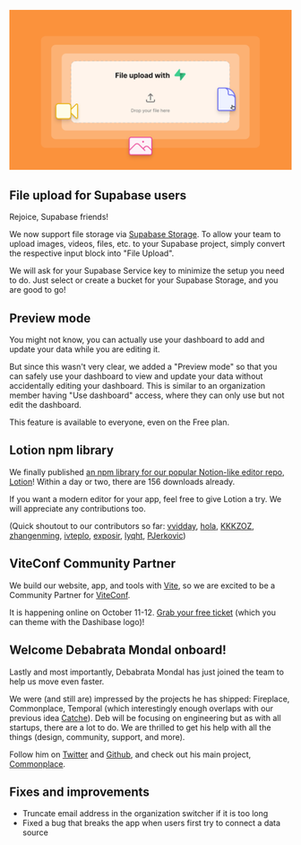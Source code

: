 ![File upload with Supabase Storage](../assets/file-upload.png)

## File upload for Supabase users

Rejoice, Supabase friends! 

We now support file storage via [Supabase Storage](https://supabase.com/storage). To allow your team to upload images, videos, files, etc. to your Supabase project, simply convert the respective input block into "File Upload". 

We will ask for your Supabase Service key to minimize the setup you need to do. Just select or create a bucket for your Supabase Storage, and you are good to go!

## Preview mode

You might not know, you can actually use your dashboard to add and update your data while you are editing it. 

But since this wasn't very clear, we added a "Preview mode" so that you can safely use your dashboard to view and update your data without accidentally editing your dashboard. This is similar to an organization member having "Use dashboard" access, where they can only use but not edit the dashboard. 

This feature is available to everyone, even on the Free plan. 

## Lotion npm library

We finally published [an npm library for our popular Notion-like editor repo, Lotion](https://www.npmjs.com/package/@dashibase/lotion)! Within a day or two, there are 156 downloads already.

If you want a modern editor for your app, feel free to give Lotion a try. We will appreciate any contributions too.

(Quick shoutout to our contributors so far: [vvidday](https://github.com/vvidday), [hola](https://github.com/holazz), [KKKZOZ](https://github.com/KKKZOZ), [zhangenming](https://github.com/zhangenming), [ivteplo](https://github.com/ivteplo), [exposir](https://github.com/exposir), [lyqht](https://github.com/lyqht), [PJerkovic](https://github.com/PJerkovic))

## ViteConf Community Partner

We build our website, app, and tools with [Vite](https://vitejs.dev/), so we are excited to be a Community Partner for [ViteConf](https://viteconf.org/).

It is happening online on October 11-12. [Grab your free ticket](https://viteconf.org/tickets/alfredlua?awesome) (which you can theme with the Dashibase logo)!

## Welcome Debabrata Mondal onboard!

Lastly and most importantly, Debabrata Mondal has just joined the team to help us move even faster.

We were (and still are) impressed by the projects he has shipped: Fireplace, Commonplace, Temporal (which interestingly enough overlaps with our previous idea [Catche](https://catche.co/)). Deb will be focusing on engineering but as with all startups, there are a lot to do. We are thrilled to get his help with all the things (design, community, support, and more).

Follow him on [Twitter](https://twitter.com/0xDebabrata) and [Github](https://github.com/0xDebabrata), and check out his main project, [Commonplace](https://www.commonplace.one/).

## Fixes and improvements

- Truncate email address in the organization switcher if it is too long
- Fixed a bug that breaks the app when users first try to connect a data source